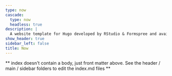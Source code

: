 ```yaml
---
type: now
cascade:
  type: now
  headless: true
description: |
  A website template for Hugo developed by RStudio & Formspree and available for free.
show_header: true
sidebar_left: false
title: Now
---
```


** index doesn't contain a body, just front matter above.
See the header / main / sidebar folders to edit the index.md files **
